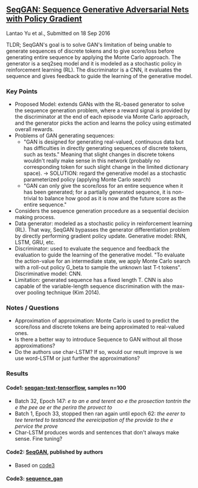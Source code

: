 ## [SeqGAN: Sequence Generative Adversarial Nets with Policy Gradient](https://arxiv.org/abs/1609.05473)
Lantao Yu et al., Submitted on 18 Sep 2016

TLDR; SeqGAN's goal is to solve GAN's limitation of being unable to generate sequences of discrete tokens and to give score/loss before generating entire sequence by applying the Monte Carlo approach. The generator is a seq2seq model and it is modeled as a stochastic policy in reinforcement learning (RL). The discriminator is a CNN, it evaluates the sequence and gives feedback to guide the learning of the generative model.

### Key Points
* Proposed Model: extends GANs with the RL-based generator to solve the sequence generation problem, where a reward signal is provided by the discriminator at the end of each episode via Monte Carlo approach, and the generator picks the action and learns the policy using estimated overall rewards.
* Problems of GAN generating sequences:
  - "GAN is designed for generating real-valued, continuous data but has difficulties in directly generating sequences of discrete tokens, such as texts." Meaning that slight changes in discrete tokens wouldn't really make sense in this network (probably no corresponding token for such slight change in the limited dictionary space). -> SOLUTION: regard the generative model as a stochastic parameterized policy (applying Monte Carlo search)
  - "GAN can only give the score/loss for an entire sequence when it has been generated; for a partially generated sequence, it is non-trivial to balance how good as it is now and the future score as the entire sequence."
* Considers the sequence generation procedure as a sequential decision making process.
* Data generator: modeled as a stochastic policy in reinforcement learning (RL). That way, SeqGAN bypasses the generator differentiation problem by directly performing gradient policy update. Generative model: RNN, LSTM, GRU, etc.
* Discriminator: used to evaluate the sequence and feedback the evaluation to guide the learning of the generative model. "To evaluate the action-value for an intermediate state, we apply Monte Carlo search with a roll-out policy G_beta to sample the unknown last T-t tokens". Discriminative model: CNN.
* Limitation: generated sequence has a fixed length T. CNN is also capable of the variable-length sequence discrimination with the max-over pooling technique (Kim 2014).

### Notes / Questions
* Approximation of approximation: Monte Carlo is used to predict the score/loss and discrete tokens are being approximated to real-valued ones.
* Is there a better way to introduce Sequence to GAN without all those approximations?
* Do the authors use char-LSTM? If so, would our result improve is we use word-LSTM or just further the approximations?

### Results
#### Code1: [seqgan-text-tensorflow](https://github.com/codekansas/seqgan-text-tensorflow), samples n=100
* Batch 32, Epoch 147: *e to an  e and terent  ao   e the prosection tontrin the e the pee ae er the perira  the provect to*
* Batch 1, Epoch 33, stopped then ran again until epoch 62: *the eerer to tee  tererted to testanced the eereicipation of the provide to the e pervice the prove*
* Char-LSTM produces words and sentences that don't always make sense. Fine tuning?

#### Code2: [SeqGAN](https://github.com/LantaoYu/SeqGAN), published by authors
* Based on [code3](https://github.com/ofirnachum/sequence_gan)

#### Code3: [sequence_gan](https://github.com/ofirnachum/sequence_gan)


